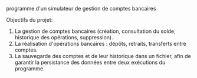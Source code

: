 programme d'un simulateur de gestion de comptes bancaires 


Objectifs du projet:
1. La gestion de comptes bancaires (création, consultation du solde, historique des opérations, suppression).
2. La réalisation d'opérations bancaires : dépôts, retraits, transferts entre comptes.
3. La sauvegarde des comptes et de leur historique dans un fichier, afin de garantir la persistance des données entre deux exécutions du programme.
